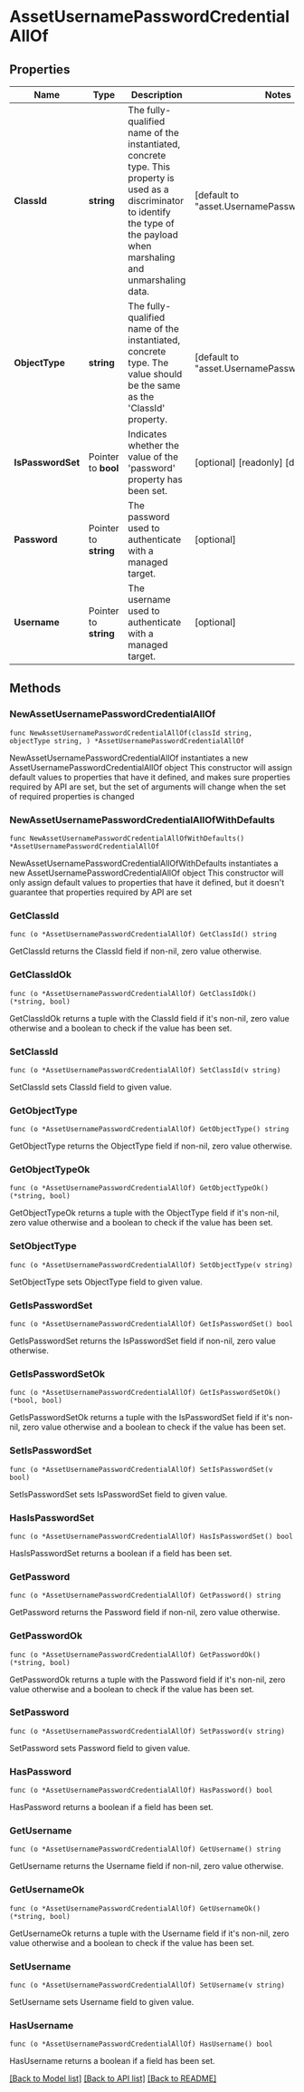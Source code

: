 # AssetUsernamePasswordCredentialAllOf

## Properties

Name | Type | Description | Notes
------------ | ------------- | ------------- | -------------
**ClassId** | **string** | The fully-qualified name of the instantiated, concrete type. This property is used as a discriminator to identify the type of the payload when marshaling and unmarshaling data. | [default to "asset.UsernamePasswordCredential"]
**ObjectType** | **string** | The fully-qualified name of the instantiated, concrete type. The value should be the same as the &#39;ClassId&#39; property. | [default to "asset.UsernamePasswordCredential"]
**IsPasswordSet** | Pointer to **bool** | Indicates whether the value of the &#39;password&#39; property has been set. | [optional] [readonly] [default to false]
**Password** | Pointer to **string** | The password used to authenticate with a managed target. | [optional] 
**Username** | Pointer to **string** | The username used to authenticate with a managed target. | [optional] 

## Methods

### NewAssetUsernamePasswordCredentialAllOf

`func NewAssetUsernamePasswordCredentialAllOf(classId string, objectType string, ) *AssetUsernamePasswordCredentialAllOf`

NewAssetUsernamePasswordCredentialAllOf instantiates a new AssetUsernamePasswordCredentialAllOf object
This constructor will assign default values to properties that have it defined,
and makes sure properties required by API are set, but the set of arguments
will change when the set of required properties is changed

### NewAssetUsernamePasswordCredentialAllOfWithDefaults

`func NewAssetUsernamePasswordCredentialAllOfWithDefaults() *AssetUsernamePasswordCredentialAllOf`

NewAssetUsernamePasswordCredentialAllOfWithDefaults instantiates a new AssetUsernamePasswordCredentialAllOf object
This constructor will only assign default values to properties that have it defined,
but it doesn't guarantee that properties required by API are set

### GetClassId

`func (o *AssetUsernamePasswordCredentialAllOf) GetClassId() string`

GetClassId returns the ClassId field if non-nil, zero value otherwise.

### GetClassIdOk

`func (o *AssetUsernamePasswordCredentialAllOf) GetClassIdOk() (*string, bool)`

GetClassIdOk returns a tuple with the ClassId field if it's non-nil, zero value otherwise
and a boolean to check if the value has been set.

### SetClassId

`func (o *AssetUsernamePasswordCredentialAllOf) SetClassId(v string)`

SetClassId sets ClassId field to given value.


### GetObjectType

`func (o *AssetUsernamePasswordCredentialAllOf) GetObjectType() string`

GetObjectType returns the ObjectType field if non-nil, zero value otherwise.

### GetObjectTypeOk

`func (o *AssetUsernamePasswordCredentialAllOf) GetObjectTypeOk() (*string, bool)`

GetObjectTypeOk returns a tuple with the ObjectType field if it's non-nil, zero value otherwise
and a boolean to check if the value has been set.

### SetObjectType

`func (o *AssetUsernamePasswordCredentialAllOf) SetObjectType(v string)`

SetObjectType sets ObjectType field to given value.


### GetIsPasswordSet

`func (o *AssetUsernamePasswordCredentialAllOf) GetIsPasswordSet() bool`

GetIsPasswordSet returns the IsPasswordSet field if non-nil, zero value otherwise.

### GetIsPasswordSetOk

`func (o *AssetUsernamePasswordCredentialAllOf) GetIsPasswordSetOk() (*bool, bool)`

GetIsPasswordSetOk returns a tuple with the IsPasswordSet field if it's non-nil, zero value otherwise
and a boolean to check if the value has been set.

### SetIsPasswordSet

`func (o *AssetUsernamePasswordCredentialAllOf) SetIsPasswordSet(v bool)`

SetIsPasswordSet sets IsPasswordSet field to given value.

### HasIsPasswordSet

`func (o *AssetUsernamePasswordCredentialAllOf) HasIsPasswordSet() bool`

HasIsPasswordSet returns a boolean if a field has been set.

### GetPassword

`func (o *AssetUsernamePasswordCredentialAllOf) GetPassword() string`

GetPassword returns the Password field if non-nil, zero value otherwise.

### GetPasswordOk

`func (o *AssetUsernamePasswordCredentialAllOf) GetPasswordOk() (*string, bool)`

GetPasswordOk returns a tuple with the Password field if it's non-nil, zero value otherwise
and a boolean to check if the value has been set.

### SetPassword

`func (o *AssetUsernamePasswordCredentialAllOf) SetPassword(v string)`

SetPassword sets Password field to given value.

### HasPassword

`func (o *AssetUsernamePasswordCredentialAllOf) HasPassword() bool`

HasPassword returns a boolean if a field has been set.

### GetUsername

`func (o *AssetUsernamePasswordCredentialAllOf) GetUsername() string`

GetUsername returns the Username field if non-nil, zero value otherwise.

### GetUsernameOk

`func (o *AssetUsernamePasswordCredentialAllOf) GetUsernameOk() (*string, bool)`

GetUsernameOk returns a tuple with the Username field if it's non-nil, zero value otherwise
and a boolean to check if the value has been set.

### SetUsername

`func (o *AssetUsernamePasswordCredentialAllOf) SetUsername(v string)`

SetUsername sets Username field to given value.

### HasUsername

`func (o *AssetUsernamePasswordCredentialAllOf) HasUsername() bool`

HasUsername returns a boolean if a field has been set.


[[Back to Model list]](../README.md#documentation-for-models) [[Back to API list]](../README.md#documentation-for-api-endpoints) [[Back to README]](../README.md)


